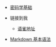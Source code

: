 <!-- _navbar.md -->

* [密码学基础](https://shoanjen.github.io/myNote/cryptography)
  
* 链接到我
  * [语雀地址](https://www.yuque.com/it_caizer)
  
* [Markdown 基本语法](https://markdown.com.cn/basic-syntax/)

